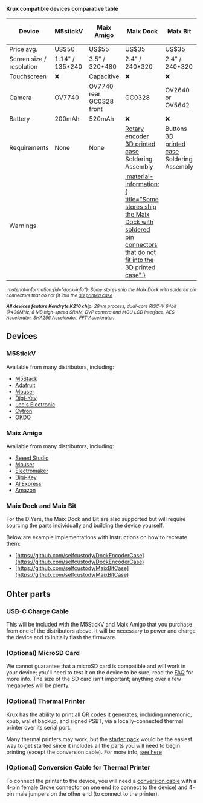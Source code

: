 **Krux compatible devices comparative table**

| Device | M5stickV | Maix Amigo | Maix Dock | Maix Bit | Yahboom k210 module |
| ------------- | ------------- | ------------- | ------------- | ------------- | ------------- |
| Price avg. | US$50 | US$55 | US$35 | US$35 | US$60 |
| Screen size / resolution | 1.14" / 135*240 | 3.5" / 320*480 | 2.4" / 240*320 | 2.4" / 240*320 | 2" / 240*320 |
| Touchscreen  | :x: | Capacitive | :x: | :x: | Capacitive |
| Camera  | OV7740 | OV7740 rear<br>GC0328 front | GC0328 | OV2640 or<br>OV5642 | OV2640 |
| Battery  | 200mAh | 520mAh | :x: | :x: | :x: |
| Requirements | None | None | [Rotary encoder](https://duckduckgo.com/?q=ky-040)<br> [3D printed case](https://github.com/selfcustody/DockEncoderCase)<br> Soldering<br>Assembly | Buttons<br> [3D printed case](https://github.com/selfcustody/MaixBitCase)<br> Soldering<br>Assembly | None |
| Warnings  |  |  | [:material-information:{ title="Some stores ship the Maix Dock with soldered pin connectors that do not fit into the 3D printed case" }](#dock-info) |  | Micro USB |

<i style="font-size: 85%">:material-information:{id="dock-info"}:
Some stores ship the Maix Dock with soldered pin connectors that do not fit into the [3D printed case](https://github.com/selfcustody/DockEncoderCase)
</i>

<i style="font-size: 85%">**All devices feature Kendryte K210 chip:**
28nm process, dual-core RISC-V 64bit @400MHz, 8 MB high-speed SRAM, DVP camera and MCU LCD interface, AES Accelerator, SHA256 Accelerator, FFT Accelerator.
</i>

## Devices
### M5StickV
Available from many distributors, including:

- [M5Stack](https://shop.m5stack.com/products/stickv)
- [Adafruit](https://www.adafruit.com/product/4321)
- [Mouser](https://www.mouser.com/c/?q=m5stickv)
- [Digi-Key](https://www.digikey.com/en/products/detail/m5stack-technology-co-ltd/K027/10492135)
- [Lee's Electronic](https://leeselectronic.com/en/product/169940-m5stick-ai-camera-kendryte-k210-risc-v-core-no-wifi.html)
- [Cytron](https://www.cytron.io/c-development-tools/c-fpga/p-m5stickv-k210-ai-camera-without-wifi)
- [OKDO](https://www.okdo.com/p/m5stickv-k210-ai-camera-without-wifi/)

### Maix Amigo
Available from many distributors, including:

- [Seeed Studio](https://www.seeedstudio.com/Sipeed-Maix-Amigo-p-4689.html)
- [Mouser](https://www.mouser.com/c/?q=sipeed)
- [Electromaker](https://www.electromaker.io/shop/search/sipeed)
- [Digi-Key](https://www.digikey.com/en/products/detail/seeed-technology-co-ltd/102110463/13168813)
- [AliExpress](https://www.aliexpress.com/w/wholesale-sipeed-amigo.html)
- [Amazon](https://www.amazon.com/s?k=sipeed+amigo&dc)

### Maix Dock and Maix Bit
For the DIYers, the Maix Dock and Bit are also supported but will require sourcing the parts individually and building the device yourself.

Below are example implementations with instructions on how to recreate them:

- [https://github.com/selfcustody/DockEncoderCase](https://github.com/selfcustody/DockEncoderCase)
- [https://github.com/selfcustody/MaixBitCase](https://github.com/selfcustody/MaixBitCase)

## Ohter parts
### USB-C Charge Cable
This will be included with the M5StickV and Maix Amigo that you purchase from one of the distributors above. It will be necessary to power and charge the device and to initially flash the firmware.

### (Optional) MicroSD Card
We cannot guarantee that a microSD card is compatible and will work in your device; you'll need to test it on the device to be sure, read the [FAQ](faq.en.md/#why-isnt-krux-detecting-my-microsd-card-or-presenting-an-error) for more info. The size of the SD card isn't important; anything over a few megabytes will be plenty.

### (Optional) Thermal Printer
Krux has the ability to print all QR codes it generates, including mnemonic, xpub, wallet backup, and signed PSBT, via a locally-connected thermal printer over its serial port.

Many thermal printers may work, but the [starter pack](https://www.adafruit.com/product/600) would be the easiest way to get started since it includes all the parts you will need to begin printing (except the conversion cable). For more info, [see here](https://github.com/selfcustody/krux/discussions/312)

### (Optional) Conversion Cable for Thermal Printer
To connect the printer to the device, you will need a [conversion cable](https://store-usa.arduino.cc/products/grove-4-pin-male-to-grove-4-pin-cable-5-pcs) with a 4-pin female Grove connector on one end (to connect to the device) and 4-pin male jumpers on the other end (to connect to the printer).
